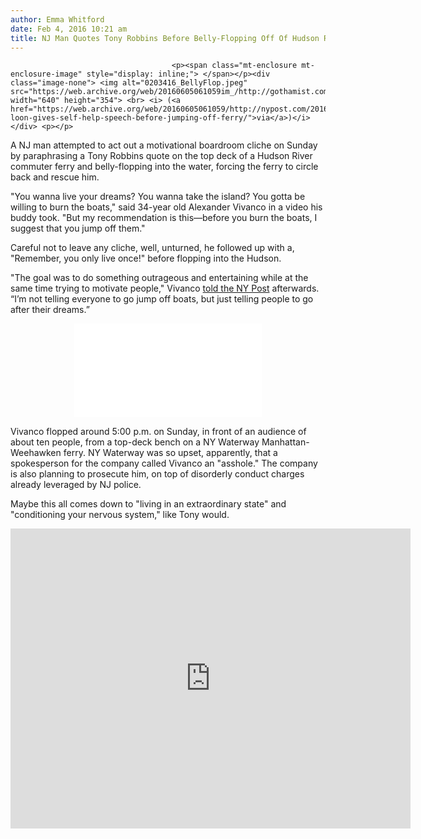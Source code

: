 ```yaml
---
author: Emma Whitford
date: Feb 4, 2016 10:21 am
title: NJ Man Quotes Tony Robbins Before Belly-Flopping Off Of Hudson River Ferry
---
```


	
										<p><span class="mt-enclosure mt-enclosure-image" style="display: inline;"> </span></p><div class="image-none"> <img alt="0203416_BellyFlop.jpeg" src="https://web.archive.org/web/20160605061059im_/http://gothamist.com/attachments/nyc_ewhitford/0203416_BellyFlop.jpeg" width="640" height="354"> <br> <i> (<a href="https://web.archive.org/web/20160605061059/http://nypost.com/2016/02/04/mohawked-loon-gives-self-help-speech-before-jumping-off-ferry/">via</a>)</i></div> <p></p>

<p>A NJ man attempted to act out a motivational boardroom cliche on Sunday by paraphrasing a Tony Robbins quote on the top deck of a Hudson River commuter ferry and belly-flopping into the water, forcing the ferry to circle back and rescue him. </p>

<p>&quot;You wanna live your dreams? You wanna take the island? You gotta be willing to burn the boats,&quot; said 34-year old Alexander Vivanco in a video his buddy took. &quot;But my recommendation is this&#x2014;before you burn the boats, I suggest that you jump off them.&quot; </p>

<p>Careful not to leave any cliche, well, unturned, he followed up with a, &quot;Remember, you only live once!&quot; before flopping into the Hudson. </p>

<p>&quot;The goal was to do something outrageous and entertaining while at the same time trying to motivate people,&quot; Vivanco <a href="https://web.archive.org/web/20160605061059/http://nypost.com/2016/02/04/mohawked-loon-gives-self-help-speech-before-jumping-off-ferry/">told the NY Post</a> afterwards. &#x201C;I&#x2019;m not telling everyone to go jump off boats, but just telling people to go after their dreams.&#x201D;</p>

<center><iframe src="//web.archive.org/web/20160605061059if_/http://players.brightcove.net/4137224153001/ed38fae1-4db1-4308-8095-399a04010bc1_default/index.html?videoId=4737156349001" allowfullscreen frameborder="0"></iframe></center>

<p>Vivanco flopped around 5:00 p.m. on Sunday, in front of an audience of about ten people, from a top-deck bench on a NY Waterway Manhattan-Weehawken ferry. NY Waterway was so upset, apparently, that a spokesperson for the company called Vivanco an &quot;asshole.&quot; The company is also planning to prosecute him, on top of disorderly conduct charges already leveraged by NJ police. </p>

<p>Maybe this all comes down to &quot;living in an extraordinary state&quot; and &quot;conditioning your nervous system,&quot; like Tony would. </p>

<p><iframe width="640" height="480" src="https://web.archive.org/web/20160605061059if_/https://www.youtube.com/embed/apfTz0Ga6Jo?rel=0&amp;showinfo=0" frameborder="0" allowfullscreen></iframe> <br>
</p>					
										
									
				